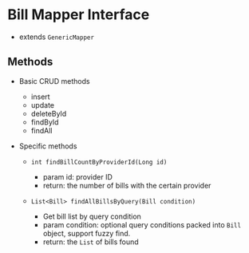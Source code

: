 # Bill Mapper Interface

- extends `GenericMapper`

## Methods

- Basic CRUD methods
	* insert
	* update
	* deleteById
	* findById
	* findAll
  
- Specific methods
	* `int findBillCountByProviderId(Long id)`
		+ param id: provider ID
		+ return: the number of bills with the certain provider

	* `List<Bill> findAllBillsByQuery(Bill condition)`
		+ Get bill list by query condition
		+ param condition: optional query conditions packed into `Bill` object, support fuzzy find.
		+ return: the `List` of bills found

	


